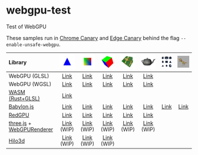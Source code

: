 # webgpu-test
Test of WebGPU

These samples run in [Chrome Canary](http://chrome.com/canary) and [Edge Canary](https://www.microsoftedgeinsider.com/en-us/download) behind the flag `--enable-unsafe-webgpu`.

|Library                                                                                                                                                         |![](assets/screenshot/triangle.jpg)                                                  |![](assets/screenshot/square.jpg)                                                   |![](assets/screenshot/cube.jpg)                                                      |![](assets/screenshot/texture.jpg)                                                   |![](assets/screenshot/teapot.jpg)                                                   |![](assets/screenshot/primitive.jpg)                                                |![](assets/screenshot/complex.jpg)                                                  |
|:---------------------------------------------------------------------------------------------------------------------------------------------------------------|:-----------------------------------------------------------------------------------:|:----------------------------------------------------------------------------------:|:-----------------------------------------------------------------------------------:|:-----------------------------------------------------------------------------------:|:----------------------------------------------------------------------------------:|:----------------------------------------------------------------------------------:|:----------------------------------------------------------------------------------:|
|WebGPU (GLSL)                                                                                                                                                   |[Link](https://cx20.github.io/webgpu-test/examples/webgpu/triangle/index.html)       |[Link](https://cx20.github.io/webgpu-test/examples/webgpu/square/index.html)        |[Link](https://cx20.github.io/webgpu-test/examples/webgpu/cube/index.html)           |[Link](https://cx20.github.io/webgpu-test/examples/webgpu/texture/index.html)        |[Link](https://cx20.github.io/webgpu-test/examples/webgpu/teapot/index.html)        |                                                                                    |                                                                                    |
|WebGPU (WGSL)                                                                                                                                                   |[Link](https://cx20.github.io/webgpu-test/examples/webgpu_wgsl/triangle/index.html)  |[Link](https://cx20.github.io/webgpu-test/examples/webgpu_wgsl/square/index.html)   |[Link](https://cx20.github.io/webgpu-test/examples/webgpu_wgsl/cube/index.html)      |[Link](https://cx20.github.io/webgpu-test/examples/webgpu_wgsl/texture/index.html)   |[Link](https://cx20.github.io/webgpu-test/examples/webgpu_wgsl/teapot/index.html)   |                                                                                    |                                                                                    |
|[WASM (Rust+GLSL)](https://github.com/gfx-rs/wgpu-rs)                                                                                                           |[Link](https://cx20.github.io/webgpu-test/examples/rust/triangle/index.html)         |                                                                                    |                                                                                     |                                                                                     |                                                                                    |                                                                                    |                                                                                    |
|[Babylon.js](https://doc.babylonjs.com/extensions/webgpu)                                                                                                       |[Link](https://cx20.github.io/webgpu-test/examples/babylonjs/triangle/index.html)    |[Link](https://cx20.github.io/webgpu-test/examples/babylonjs/square/index.html)     |[Link](https://cx20.github.io/webgpu-test/examples/babylonjs/cube/index.html)        |[Link](https://cx20.github.io/webgpu-test/examples/babylonjs/texture/index.html)     |[Link](https://cx20.github.io/webgpu-test/examples/babylonjs/teapot/index.html)     |[Link](https://cx20.github.io/webgpu-test/examples/babylonjs/primitive/index.html)  |[Link](https://cx20.github.io/webgpu-test/examples/babylonjs/complex/index.html)    |
|[RedGPU](https://github.com/redcamel/RedGPU)                                                                                                                    |[Link](https://cx20.github.io/webgpu-test/examples/redgpu/triangle/index.html)       |[Link](https://cx20.github.io/webgpu-test/examples/redgpu/square/index.html)        |[Link](https://cx20.github.io/webgpu-test/examples/redgpu/cube/index.html)           |[Link](https://cx20.github.io/webgpu-test/examples/redgpu/texture/index.html)        |[Link](https://cx20.github.io/webgpu-test/examples/redgpu/teapot/index.html)        |                                                                                    |                                                                                    |
|[three.js](https://github.com/mrdoob/three.js/) + [WebGPURenderer](https://github.com/mrdoob/three.js/blob/dev/examples/jsm/renderers/webgpu/WebGPURenderer.js) |[Link](https://cx20.github.io/webgpu-test/examples/threejs/triangle/index.html) (WIP)|[Link](https://cx20.github.io/webgpu-test/examples/threejs/square/index.html) (WIP) |[Link](https://cx20.github.io/webgpu-test/examples/threejs/cube/index.html) (WIP)    |[Link](https://cx20.github.io/webgpu-test/examples/threejs/texture/index.html) (WIP) |[Link](https://cx20.github.io/webgpu-test/examples/threejs/teapot/index.html) (WIP) |                                                                                    |                                                                                    |
|[Hilo3d](https://github.com/06wj/WebGPU-Playground)                                                                                                             |[Link](https://cx20.github.io/webgpu-test/examples/hilo3d/triangle/index.html) (WIP) |[Link](https://cx20.github.io/webgpu-test/examples/hilo3d/square/index.html) (WIP)  |[Link](https://cx20.github.io/webgpu-test/examples/hilo3d/cube/index.html) (WIP)     |                                                                                     |                                                                                    |                                                                                    |                                                                                    |
